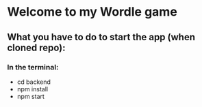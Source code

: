 # Welcome to my Wordle game

## What you have to do to start the app (when cloned repo): 
### In the terminal:
- cd backend
- npm install
- npm start
